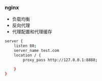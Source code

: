 ### nginx
- 负载均衡
- 反向代理
- 代理配置和代理缓存
```sh
server {
    listen 80;
    server_name test.com
    location / {
        proxy_pass http://127.0.0.1:8888;

    }
}
```